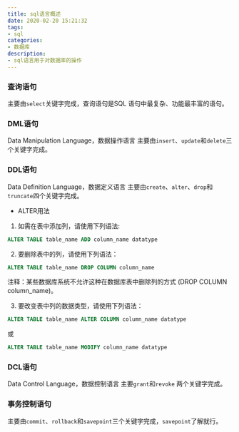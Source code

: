 ```yaml
---
title: sql语言概述
date: 2020-02-20 15:21:32
tags:
- sql
categories:
- 数据库
description:
- sql语言用于对数据库的操作
---
```


<!--more-->

### 查询语句
主要由`select`关键字完成，查询语句是SQL 语句中最复杂、功能最丰富的语句。

### DML语句
Data Manipulation Language，数据操作语言
主要由`insert`、`update`和`delete`三个关键字完成。

### DDL语句
Data Definition Language，数据定义语言
主要由`create`、`alter`、`drop`和`truncate`四个关键字完成。

* ALTER用法
1. 如需在表中添加列，请使用下列语法:
```sql
ALTER TABLE table_name ADD column_name datatype
```

2. 要删除表中的列，请使用下列语法：
```sql
ALTER TABLE table_name DROP COLUMN column_name
```
注释：某些数据库系统不允许这种在数据库表中删除列的方式 (DROP COLUMN column_name)。

3. 要改变表中列的数据类型，请使用下列语法：
```sql
ALTER TABLE table_name ALTER COLUMN column_name datatype
```
或
```sql
ALTER TABLE table_name MODIFY column_name datatype
```

### DCL语句
Data Control Language，数据控制语言
主要`grant`和`revoke` 两个关键字完成。


### 事务控制语句
主要由`commit`、`rollback`和`savepoint`三个关键字完成，`savepoint`了解就行。
